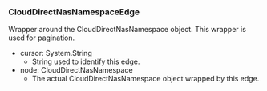 ### CloudDirectNasNamespaceEdge
Wrapper around the CloudDirectNasNamespace object. This wrapper is used for pagination.

- cursor: System.String
  - String used to identify this edge.
- node: CloudDirectNasNamespace
  - The actual CloudDirectNasNamespace object wrapped by this edge.
